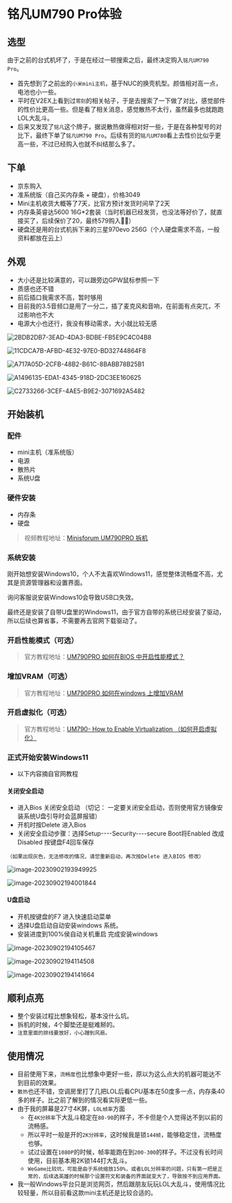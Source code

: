 # 铭凡UM790 Pro体验

## 选型

由于之前的台式机坏了，于是在经过一顿搜索之后，最终决定购入`铭凡UM790 Pro`。

- 首先想到了之前出的`小米mini主机`，基于NUC的换壳机型。颜值相对高一点，电池也小一些。
- 平时在V2EX上看到过`零刻`的相关帖子，于是去搜索了一下做了对比，感觉部件的性价比更高一些。但是看了相关消息，感觉散热不太行，虽然最多也就跑跑LOL大乱斗。
- 后来又发现了`铭凡`这个牌子，据说散热做得相对好一些，于是在各种型号的对比下，最终下单了`铭凡UM790 Pro`。后续有货的`铭凡UM780`看上去性价比似乎更高一些，不过已经购入也就不纠结那么多了。

## 下单

- 京东购入
- 准系统版（自己买内存条 + 硬盘），价格3049
- Mini主机收货大概等了7天，比官方预计发货时间早了2天
- 内存条英睿达5600 16G*2套装（当时机器已经发货，也没法等好价了，就直接买了，后续保价了20，最终579购入😮‍💨）
- 硬盘还是用的台式机拆下来的三星970evo 256G（个人硬盘需求不高，一般资料都放在云上）

## 外观

- 大小还是比较满意的，可以跟旁边GPW鼠标参照一下
- 质感也还不错
- 前后插口我需求不高，暂时够用
- 目前我的3.5音频口是用了一分二，插了麦克风和音响，在前面有点突兀，不过影响也不大
- 电源大小也还行，我没有移动需求，大小就比较无感

![2BDB2DB7-3EAD-4DA3-BDBE-FB5E9C4C04B8](./assets/2BDB2DB7-3EAD-4DA3-BDBE-FB5E9C4C04B8.jpeg)

![11CDCA7B-AFBD-4E32-97E0-BD32744864F8](./assets/11CDCA7B-AFBD-4E32-97E0-BD32744864F8.jpeg)

![A717A05D-2CFB-48B2-B61C-8BABB78B25B1](./assets/A717A05D-2CFB-48B2-B61C-8BABB78B25B1.jpeg)

![A1496135-EDA1-4345-918D-2DC3EE160625](./assets/A1496135-EDA1-4345-918D-2DC3EE160625.jpeg)

![C2733266-3CEF-4AE5-B9E2-3071692A5482](./assets/C2733266-3CEF-4AE5-B9E2-3071692A5482.jpeg)

## 开始装机

### 配件

- mini主机（准系统版）
- 电源
- 散热片
- 系统U盘

### 硬件安装

- 内存条
- 硬盘

> 视频教程地址：[Minisforum UM790PRO 拆机](https://www.bilibili.com/video/BV1su411578T/?share_source=copy_web&vd_source=62c54cc8c645edce8ba244679179541f)

### 系统安装

刚开始想安装Windows10，个人不太喜欢Windows11，感觉整体流畅度不高，尤其是资源管理器和设置界面。

询问客服说安装Windows10会导致USB口失效。

最终还是安装了自带U盘里的Windows11，由于官方自带的系统已经安装了驱动，所以后续也算省事，不需要再去官网下载驱动了。

### 开启性能模式（可选）

> 官方教程地址：[UM790PRO 如何在BIOS 中开启性能模式？](https://www.minisforum.com/new/support#/support/faq/8)

### 增加VRAM（可选）

> 官方教程地址：[UM790PRO 如何在windows 上增加VRAM](https://www.minisforum.com/new/support#/support/faq/19)

### 开启虚拟化（可选）

> 官方教程地址：[UM790- How to Enable Virtualization （如何开启虚拟化）](https://www.minisforum.com/new/support#/support/faq/23)

### 正式开始安装Windows11

- 以下内容摘自官网教程

#### 关闭安全启动

- 进入Bios 关闭安全启动 （切记： 一定要关闭安全启动，否则使用官方镜像安装系统U盘引导时会蓝屏报错）
- 开机时按Delete 进入Bios
- 关闭安全启动步骤：选择Setup----Security----secure Boot将Enabled 改成Disabled 按键盘F4回车保存

`（如果出现灰色，无法修改的情况，请您重新启动，再次按Delete 进入BIOS 修改）`

![image-20230902193949925](./assets/image-20230902193949925.png)

![image-20230902194001844](./assets/image-20230902194001844.png)

#### U盘启动

- 开机按键盘的F7 进入快速启动菜单
- 选择U盘启动自动安装windows 系统。
- 安装进度到100%侯自动关机重启 完成安装windows

![image-20230902194105467](./assets/image-20230902194105467.png)

![image-20230902194114508](./assets/image-20230902194114508.png)

![image-20230902194141664](./assets/image-20230902194141664.png)

## 顺利点亮

- 整个安装过程比想象轻松，基本没什么坑。
- 拆机的时候，4个脚垫还是挺难掰的。
- `注意里面的排线要放好，小心蹭到风扇。`

## 使用情况

- 目前使用下来，`流畅度`也比想象中更好一些，原以为这么点大的机器可能达不到目前的效果。
- `散热`也还不错，空调房里打了几把LOL后看CPU基本在50度多一点，内存条40多的样子。比之前了解到的情况看实际更低一些。
- 由于我的屏幕是27寸4K屏，`LOL帧率`方面
  - 在`4K分辨率`下大乱斗稳定在`80-90`的样子，不卡但是个人觉得达不到以前的流畅感。
  - 所以平时一般是开的`2K分辨率`，这时候我是锁`144帧`，能够稳定住，流畅度也够。
  - 试过设置在`1080P`的时候，帧率能跑在到`200-300`的样子。不过没有长时间使用，目前基本用2K锁144打大乱斗。
  - `WeGame比较坑，可能是由于系统缩放150%，或者LOL分辨率的问题，只有第一把是正常的，后续选英雄的时候那个设置符文和装备的界面就变大了，导致按不到应用界面。`
- 我一般Windows平台只是浏览网页，然后跟朋友玩玩LOL大乱斗，使用情况比较轻量，所以目前看这款mini主机还是比较合适的。

<git-talk/>

